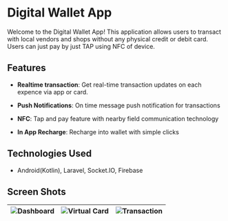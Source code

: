 # Digital Wallet App



Welcome to the Digital Wallet App! This application allows users to transact with local vendors and shops without any physical credit or debit card. Users can just pay by just TAP using NFC of device.



## Features



-  **Realtime transaction**: Get real-time transaction updates on each expence via app or card.

-  **Push Notifications**: On time message push notification for transactions

-  **NFC**: Tap and pay feature with nearby field communication technology

-  **In App Recharge**: Recharge into wallet with simple clicks


## Technologies Used



- Android(Kotlin), Laravel, Socket.IO, Firebase



## Screen Shots


| ![Dashboard](https://raw.githubusercontent.com/kevalTechabbot/wallet/refs/heads/main/Dashboard.png) | ![Virtual Card](https://raw.githubusercontent.com/kevalTechabbot/wallet/refs/heads/main/Virtiual_Card.png) | ![Transaction](https://raw.githubusercontent.com/kevalTechabbot/wallet/refs/heads/main/Transaction.png) |
|-------------------------------------------------------------------------------------------------------------------------------|---------------------------------------------------------------------------------------------------------------------------------|-----------------------------------------------------------------------------------------------------------------------------------------|